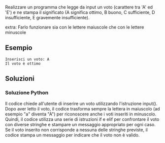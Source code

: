 Realizzare un programma che legge da input un voto (carattere tra 'A' ed 'E') e ne stampa il significato (A significa ottimo, B buono, C sufficiente, D insufficiente, E gravemente insufficiente).

extra: Farlo funzionare sia con le lettere maiuscole
che con le lettere minuscole

## Esempio
```text
Inserisci un voto: A
Il voto è ottimo
```

## Soluzioni

### Soluzione Python
Il codice chiede all'utente di inserire un voto utilizzando l'istruzione input(). Dopo aver letto il voto, il codice trasforma sempre la lettera in maiuscolo (ad esempio "a" diventa "A") per riconoscere anche i voti inseriti in minuscolo. Quindi, il codice utilizza una serie di istruzioni if e elif per confrontare il voto con diverse stringhe e stampare un messaggio appropriato per ogni caso. Se il voto inserito non corrisponde a nessuna delle stringhe previste, il codice stampa un messaggio per indicare che il voto non è valido.